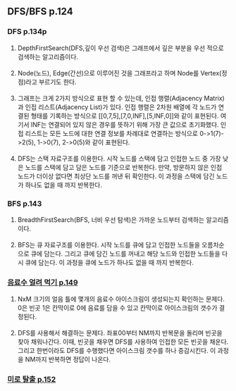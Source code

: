 ## DFS/BFS p.124

### DFS p.134p
1. DepthFirstSearch(DFS,깊이 우선 검색)은 그래프에서 깊은 부분을 우선 적으로 검색하는 알고리즘이다.
   <br><br>
2. Node(노드), Edge(간선)으로 이루어진 것을 그래프라고 하며 Node를 Vertex(정점)라고 부르기도 한다.
   <br><br>
3. 그래프는 크게 2가지 방식으로 표현 할 수 있는데, 인접 행렬(Adjacency Matrix)과 인접 리스트(Adjacency List)가 있다. 인접 행렬은 2차원 배열에 각 노드가 연결된 형태를 기록하는 방식으로 \[\[0,7,5\],\[7,0,INF\],\[5,INF,0\]\]와 같이 표현된다. 여기서 INF는 연결되어 있지 않은 경우를 뜻하기 위해 가장 큰 값으로 초기화했다. 인접 리스트는 모든 노드에 대한 연결 정보를 차례대로 연결하는 방식으로 0->1(7)->2(5), 1->0(7), 2->0(5)와 같이 표현된다.
   <br><br>
4. DFS는 스택 자료구조를 이용한다. 시작 노드를 스택에 담고 인접한 노드 중 가장 낮은 노드를 스택에 담고 담은 노드를 기준으로 반복한다. 만약, 방문하지 않은 인접 노드가 더이상 없다면 최상단 노드를 꺼낸 뒤 확인한다. 이 과정을 스택에 담긴 노드가 하나도 없을 때 까지 반복한다.

### BFS p.143
1. BreadthFirstSearch(BFS, 너비 우선 탐색)은 가까운 노드부터 검색하는 알고리즘이다.
   <br><br>
2. BFS는 큐 자료구조를 이용한다. 시작 노드를 큐에 담고 인접한 노드들을 오름차순으로 큐에 담는다. 그리고 큐에 담긴 노드를 꺼내고 해당 노드와 인접한 노드들을 다시 큐에 담는다. 이 과정을 큐에 노드가 하나도 없을 때 까지 반복한다.

### [음료수 얼려 먹기 p.149](https://github.com/Nnagman/TIL/blob/main/algorithm/Books/src/thisIsCodingTest/part2/dfsBfs/freezeDrinks.java)
1. NxM 크기의 얼음 틀에 몇개의 음료수 아이스크림이 생성되는지 확인하는 문제다. 0은 빈곳 1은 칸막이로 0에 음료를 담을 수 있고 칸막이로 아이스크림의 갯수가 결정된다.
   <br><br>
2. DFS를 사용해서 해결하는 문제다. 좌표00부터 NM까지 반복문을 돌리며 빈곳을 찾아 채워나간다. 이때, 빈곳을 채우면 DFS를 사용하여 인접한 모든 빈곳을 채운다. 그리고 한번이라도 DFS를 수행했다면 아이스크림 갯수를 하나 증감시킨다. 이 과정을 NM까지 반복하면 정답이 나온다.

### [미로 탈출 p.152](https://github.com/Nnagman/TIL/blob/main/algorithm/Books/src/thisIsCodingTest/part2/dfsBfs/escapeMaze.java)